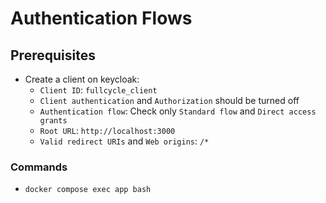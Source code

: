 # Authentication Flows

## Prerequisites

- Create a client on keycloak:
    - `Client ID`: `fullcycle_client`
    - `Client authentication` and `Authorization` should be turned off
    - `Authentication flow`: Check only `Standard flow` and `Direct access grants`
    - `Root URL`: `http://localhost:3000`
    - `Valid redirect URIs` and `Web origins`: `/*`

### Commands

- `docker compose exec app bash`